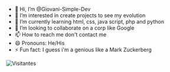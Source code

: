 - 👋 Hi, I’m @Giovani-Simple-Dev
- 👀 I’m interested in create projects to see my evolution
- 🌱 I’m currently learning html, css, java script, php and python
- 💞️ I’m looking to collaborate on a corp like Google
- 📫 How to reach me don't contact me
- 😄 Pronouns: He/His
- ⚡ Fun fact: I guess i'm a genious like a Mark Zuckerberg

![Visitantes](https://visitor-badge.glitch.me/badge?page_id=Giovani-Simple-Dev)

<!---
Giovani-Simple-Dev/Giovani-Simple-Dev is a ✨ special ✨ repository because its `README.md` (this file) appears on your GitHub profile.
You can click the Preview link to take a look at your changes.
--->
